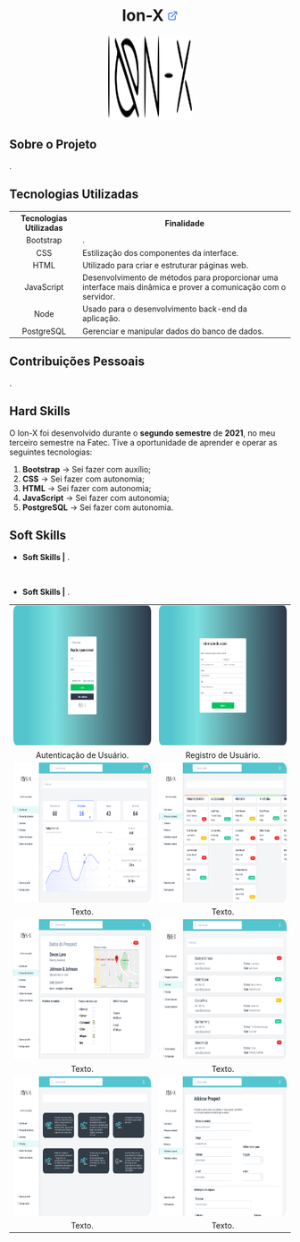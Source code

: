 <h1 align="center"><b>Ion-X <a href="https://github.com/ThomasPalma1/FatecAPI-03"><img src="/docs/external-link.png"  width="19" height="19"></a>
</h1></b>

<p align="center"> 
   <img src="/docs/ionx.svg" width="150" height="150">
</p>

## **Sobre o Projeto**

<p align="justify">.</p>

## **Tecnologias Utilizadas**

<table>
    <tr>
        <th>Tecnologias Utilizadas</th>
        <th>Finalidade</th>
    </tr>
    <tr>
        <td align="center">Bootstrap</td>
        <td align="justify">.</td>
    </tr>
    <tr>
        <td align="center">CSS</td>
        <td align="justify">Estilização dos componentes da interface.</td>
    </tr>
    <tr>
        <td align="center">HTML</td>
        <td align="left">Utilizado para criar e estruturar páginas web.</td>
    </tr>
    <tr>
        <td align="center">JavaScript</td>
        <td align="left">Desenvolvimento de métodos para proporcionar uma interface mais dinâmica e prover a comunicação com o servidor.</td>
    </tr>
    <tr>
        <td align="center">Node</td>
        <td align="left">Usado para o desenvolvimento back-end da aplicação.</td>
    </tr>
    <tr>
        <td align="center">PostgreSQL</td>
        <td align="left">Gerenciar e manipular dados do banco de dados.</td>

</table>

## **Contribuições Pessoais**

<p align="justify">.</p>

## **Hard Skills**

O Ion-X foi desenvolvido durante o **segundo semestre** de **2021**, no meu terceiro semestre na Fatec. Tive a oportunidade de aprender e operar as seguintes tecnologias:

  1.  **Bootstrap** &#8594; Sei fazer com auxílio;
  3.  **CSS** &#8594; Sei fazer com autonomia;
  4.  **HTML** &#8594; Sei fazer com autonomia;
  5.  **JavaScript** &#8594; Sei fazer com autonomia;
  7.  **PostgreSQL** &#8594; Sei fazer com autonomia.

## **Soft Skills**

* **Soft Skills |** .

<br>

* **Soft Skills |** .


<table>
   <tr>
      <td width="455"><img src="/docs/FatecAPI-03/login_screen.png" width="450" height="250" /></td>
      <td width="455"><img src="/docs/FatecAPI-03/register_screen.png" width="450" height="250" /></td>
   </tr>
   <tr>
      <td align="center">Autenticação de Usuário.</td>
      <td align="center">Registro de Usuário.</td>
   </tr>
   <tr>
      <td><img src="/docs/FatecAPI-03/dashboard_screen.png" width="450" height="250"/></td>
      <td><img src="/docs/FatecAPI-03/registered-customers_screen.png" width="450" height="250" /></td>
   </tr>
   <tr>
      <td align="center">Texto.</td>
      <td align="center">Texto.</td>
   </tr>
   <tr>
      <td><img src="/docs/FatecAPI-03/clients-data_screen.png" width="450" height="250" /></td>
      <td><img src="/docs/FatecAPI-03/contacts_screen.png" width="450" height="250" /></td>
   </tr>
   <tr>
      <td align="center">Texto.</td>
      <td align="center">Texto.</td>
   </tr>
   <tr>
      <td><img src="/docs/FatecAPI-03/products_screen.png" width="450" height="250" /></td>
      <td><img src="/docs/FatecAPI-03/customer-registration_screen.png" width="450" height="250"/></td>
   </tr>
   <tr>
      <td align="center">Texto.</td>
      <td align="center">Texto.</td>
   </tr>
</table>